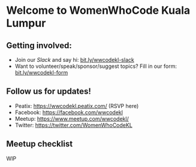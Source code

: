 # Welcome to WomenWhoCode Kuala Lumpur

## Getting involved:
- Join our *Slack* and say hi: [bit.ly/wwcodekl-slack](bit.ly/wwcodekl-slack)
- Want to volunteer/speak/sponsor/suggest topics? Fill in our form: [bit.ly/wwcodekl-form](bit.ly/wwcodekl-form)

## Follow us for updates!
- Peatix: https://wwcodekl.peatix.com/ (RSVP here)
- Facebook: https://facebook.com/wwcodekl
- Meetup: https://www.meetup.com/wwcodekl/
- Twitter: https://twitter.com/WomenWhoCodeKL

## Meetup checklist
WIP
